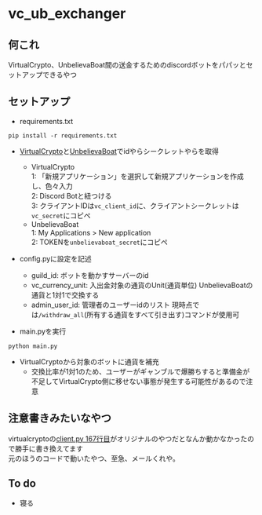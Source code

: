 # vc_ub_exchanger

## 何これ
VirtualCrypto、UnbelievaBoat間の送金するためのdiscordボットをパパッとセットアップできるやつ

## セットアップ
- requirements.txt
```
pip install -r requirements.txt
```

- [VirtualCrypto](https://vcrypto.sumidora.com/me)と[UnbelievaBoat](https://unbelievaboat.com/applications)でidやらシークレットやらを取得
  - VirtualCrypto  
    1: 「新規アプリケーション」を選択して新規アプリケーションを作成し、色々入力  
    2: Discord Botと紐つける  
    3: クライアントIDは`vc_client_id`に、クライアントシークレットは`vc_secret`にコピペ  
  - UnbelievaBoat  
    1: My Applications > New application  
    2: TOKENを`unbelievaboat_secret`にコピペ  

- config.pyに設定を記述
  - guild_id: ボットを動かすサーバーのid
  - vc_currency_unit: 入出金対象の通貨のUnit(通貨単位) UnbelievaBoatの通貨と1対1で交換する
  - admin_user_id: 管理者のユーザーidのリスト 現時点では`/withdraw_all`(所有する通貨をすべて引き出す)コマンドが使用可

- main.pyを実行
```
python main.py
```
- VirtualCryptoから対象のボットに通貨を補充
  - 交換比率が1対1のため、ユーザーがギャンブルで爆勝ちすると準備金が不足してVirtualCrypto側に移せない事態が発生する可能性があるので注意

## 注意書きみたいなやつ
virtualcryptoの[client.py 167行目](https://github.com/h4ribote/vc_ub_exchanger/blob/main/virtualcrypto/client.py#L167)がオリジナルのやつだとなんか動かなかったので勝手に書き換えてます  
元のほうのコードで動いたやつ、至急、メールくれや。  

## To do
- 寝る

